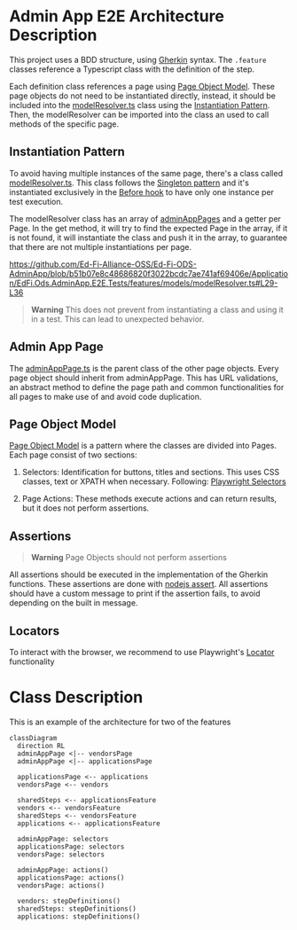# Admin App E2E Architecture Description

This project uses a BDD structure, using [Gherkin](https://cucumber.io/docs/gherkin/reference/) syntax. The `.feature` classes reference a Typescript class with the definition of the step.

Each definition class references a page using [Page Object Model](#page-object-model). These page objects do not need to be instantiated directly, instead, it should be included into the [modelResolver.ts](./features/models/modelResolver.ts) class using the [Instantiation Pattern](#instantiation-pattern). Then, the modelResolver can be imported into the class an used to call methods of the specific page.

## Instantiation Pattern

To avoid having multiple instances of the same page, there's a class called [modelResolver.ts](./features/models/modelResolver.ts). This class follows the [Singleton pattern](http://wiki.c2.com/?SingletonPattern) and it's instantiated exclusively in the [Before hook](https://cucumber.io/docs/cucumber/api/#hook) to have only one instance per test execution.

The modelResolver class has an array of [adminAppPages](#admin-app-page) and a getter per Page. In the get method, it will try to find the expected Page in the array, if it is not found, it will instantiate the class and push it in the array, to guarantee that there are not multiple instantiations per page.

https://github.com/Ed-Fi-Alliance-OSS/Ed-Fi-ODS-AdminApp/blob/b51b07e8c48686820f3022bcdc7ae741af69406e/Application/EdFi.Ods.AdminApp.E2E.Tests/features/models/modelResolver.ts#L29-L36

> **Warning**
> This does not prevent from instantiating a class and using it in a test. This can lead to unexpected behavior.


## Admin App Page

The [adminAppPage.ts](./features/models/adminAppPage.ts) is the parent class of the other page objects. Every page object should inherit from adminAppPage. This has URL validations, an abstract method to define the page path and common functionalities for all pages to make use of and avoid code duplication.

## Page Object Model

[Page Object Model](https://martinfowler.com/bliki/PageObject.html) is a pattern where the classes are divided into Pages. Each page consist of two sections:

1. Selectors: Identification for buttons, titles and sections. This uses CSS classes, text or XPATH when necessary. Following: [Playwright Selectors](https://playwright.dev/docs/selectors#text-selector)

2. Page Actions: These methods execute actions and can return results, but it does not perform assertions.

## Assertions

> **Warning**
> Page Objects should not perform assertions

All assertions should be executed in the implementation of the Gherkin functions. These assertions are done with [nodejs assert](https://nodejs.org/api/assert.html). All assertions should have a custom message to print if the assertion fails, to avoid depending on the built in message.

## Locators

To interact with the browser, we recommend to use Playwright's [Locator](https://playwright.dev/docs/locators) functionality 

# Class Description

This is an example of the architecture for two of the features

```mermaid 
classDiagram
  direction RL
  adminAppPage <|-- vendorsPage
  adminAppPage <|-- applicationsPage
  
  applicationsPage <-- applications
  vendorsPage <-- vendors
  
  sharedSteps <-- applicationsFeature
  vendors <-- vendorsFeature
  sharedSteps <-- vendorsFeature
  applications <-- applicationsFeature
  
  adminAppPage: selectors
  applicationsPage: selectors
  vendorsPage: selectors
  
  adminAppPage: actions()
  applicationsPage: actions()
  vendorsPage: actions()
  
  vendors: stepDefinitions()
  sharedSteps: stepDefinitions()
  applications: stepDefinitions()
```
